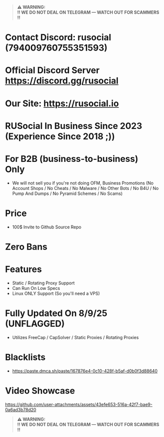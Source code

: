 > **⚠️ WARNING:**  
> **‼️ WE DO NOT DEAL ON TELEGRAM — WATCH OUT FOR SCAMMERS ‼️**

# Contact Discord: rusocial (794009760755351593)
# Official Discord Server https://discord.gg/rusocial
# Our Site: https://rusocial.io
# RUSocial In Business Since 2023 (Experience Since 2018 ;))

# For B2B (business-to-business) Only
- We will not sell you if you're not doing OFM, Business Promotions (No Account Shops / No Cheats / No Malware / No Other Bots / No B4U / No Pump And Dumps / No Pyramid Schemes / No Scams)

# Price
- 100$ Invite to Github Source Repo

# Zero Bans

# Features
- Static / Rotating Proxy Support
- Can Run On Low Specs
- Linux ONLY Support (So you'll need a VPS)

# Fully Updated On 8/9/25 (UNFLAGGED)
- Utilizes FreeCap / CapSolver / Static Proxies / Rotating Proxies

# Blacklists
- https://paste.dmca.sh/paste/167876e4-0c10-428f-b5af-d0b0f3d88640

# Video Showcase
https://github.com/user-attachments/assets/43efe653-516a-42f7-bae9-0a6ad3b78d20

> **⚠️ WARNING:**  
> **‼️ WE DO NOT DEAL ON TELEGRAM — WATCH OUT FOR SCAMMERS ‼️**
